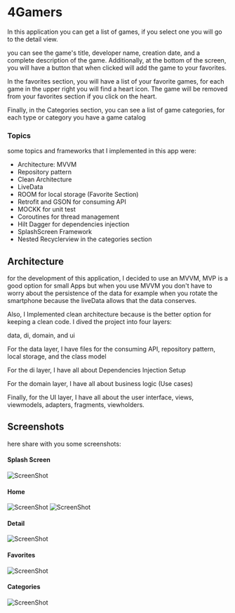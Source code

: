 # 4Gamers

In this application you can get a list of games, if you select one you will go to the detail view.

you can see the game's title, developer name, creation date, and a complete description of the game. Additionally, at the bottom of the screen, you will have a button that when clicked will add the game to your favorites.

In the favorites section, you will have a list of your favorite games, for each game in the upper right you will find a heart icon. The game will be removed from your favorites section if you click on the heart.

Finally, in the Categories section, you can see a list of game categories, for each type or category you have a game catalog

### Topics
some topics and frameworks that I implemented in this app were:

- Architecture: MVVM
- Repository pattern
- Clean Architecture
- LiveData
- ROOM for local storage (Favorite Section)
- Retrofit and GSON for consuming API
- MOCKK for unit test
- Coroutines for thread management
- Hilt Dagger for dependencies injection
- SplashScreen Framework
- Nested Recyclerview in the categories section

## Architecture

for the development of this application, I decided to use an MVVM, MVP is a good option for small Apps but when you use MVVM you don't have to worry about the persistence of the data for example when you rotate the smartphone because the liveData allows that the data conserves.

Also, I Implemented clean architecture because is the better option for keeping a clean code. I dived the project into four layers:

data, di, domain, and ui

For the data layer, I have files for the consuming API, repository pattern, local storage, and the class model

For the di layer, I have all about Dependencies Injection Setup

For the domain layer, I have all about business logic (Use cases)

Finally, for the UI layer, I have all about the user interface, views, viewmodels, adapters, fragments, viewholders.

## Screenshots

here share with you some screenshots:

#### Splash Screen

![ScreenShot](https://github.com/cristian2294/4Gamers/blob/main/app/src/main/res/drawable/img0.jpeg)

#### Home
![ScreenShot](https://github.com/cristian2294/4Gamers/blob/main/app/src/main/res/drawable/img1.jpeg)
![ScreenShot](https://github.com/cristian2294/4Gamers/blob/main/app/src/main/res/drawable/img2.jpeg)

#### Detail
![ScreenShot](https://github.com/cristian2294/4Gamers/blob/main/app/src/main/res/drawable/img3.jpeg)

#### Favorites
![ScreenShot](https://github.com/cristian2294/4Gamers/blob/main/app/src/main/res/drawable/img4.jpeg)

#### Categories
![ScreenShot](https://github.com/cristian2294/4Gamers/blob/main/app/src/main/res/drawable/img5.jpeg)

